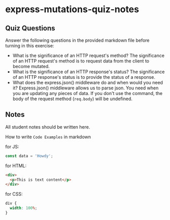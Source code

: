 # express-mutations-quiz-notes

## Quiz Questions

Answer the following questions in the provided markdown file before turning in this exercise:

- What is the significance of an HTTP request's method?
  The significance of an HTTP request's method is to request data from the client to become mutated.
- What is the significance of an HTTP response's status?
  The significance of an HTTP response's status is to provide the status of a response.
- What does the express.json() middleware do and when would you need it?
  Express.json() middleware allows us to parse json. You need when you are updating any pieces of data. If you don't use the command, the body of the request method (`req.body`) will be undefined.

## Notes

All student notes should be written here.

How to write `Code Examples` in markdown

for JS:

```javascript
const data = 'Howdy';
```

for HTML:

```html
<div>
  <p>This is text content</p>
</div>
```

for CSS:

```css
div {
  width: 100%;
}
```
